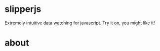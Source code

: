 slipperjs
=========

Extremely intuitive data watching for javascript.  Try it on, you might like it!


about
=====


